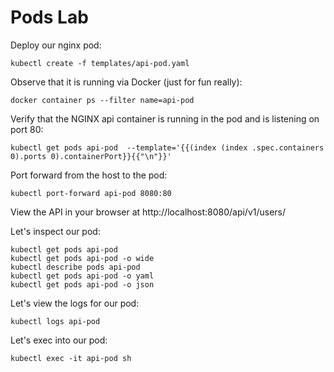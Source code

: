 # Pods Lab

Deploy our nginx pod:

    kubectl create -f templates/api-pod.yaml

Observe that it is running via Docker (just for fun really):

    docker container ps --filter name=api-pod

Verify that the NGINX api container is running in the pod and is listening on port 80:

    kubectl get pods api-pod  --template='{{(index (index .spec.containers 0).ports 0).containerPort}}{{"\n"}}'

Port forward from the host to the pod:

    kubectl port-forward api-pod 8080:80

View the API in your browser at http://localhost:8080/api/v1/users/

Let's inspect our pod:

    kubectl get pods api-pod
    kubectl get pods api-pod -o wide
    kubectl describe pods api-pod
    kubectl get pods api-pod -o yaml
    kubectl get pods api-pod -o json

Let's view the logs for our pod:

    kubectl logs api-pod

Let's exec into our pod:

    kubectl exec -it api-pod sh
